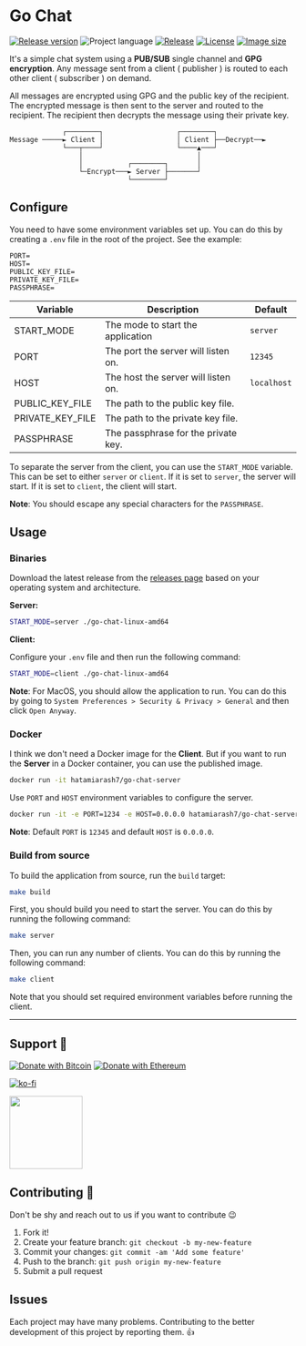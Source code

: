 # Go Chat

[![Release version][badge_release_version]][link_releases]
![Project language][badge_language]
[![Release][release_badge]][release_link]
[![License][badge_license]][link_license]
[![Image size][badge_size_latest]][link_docker_hub]

It's a simple chat system using a **PUB/SUB** single channel and **GPG encryption**. Any message sent from a client ( publisher ) is routed to each other client ( subscriber ) on demand.

All messages are encrypted using GPG and the public key of the recipient. The encrypted message is then sent to the server and routed to the recipient. The recipient then decrypts the message using their private key.

```text
             ┌────────┐                  ┌────────┐
Message ─────► Client │                  │ Client ├──Decrypt──►
             └───┬────┘                  └────▲───┘
                 │                            │
                 │           ┌────────┐       │
                 └─Encrypt───► Server ├───────┘
                             └────────┘
```

## Configure

You need to have some environment variables set up. You can do this by creating a `.env` file in the root of the project. See the example:

```env
PORT=
HOST=
PUBLIC_KEY_FILE=
PRIVATE_KEY_FILE=
PASSPHRASE=
```

| Variable         | Description                         | Default     |
| ---------------- | ----------------------------------- | ----------- |
| START_MODE       | The mode to start the application   | `server`    |
| PORT             | The port the server will listen on. | `12345`     |
| HOST             | The host the server will listen on. | `localhost` |
| PUBLIC_KEY_FILE  | The path to the public key file.    |             |
| PRIVATE_KEY_FILE | The path to the private key file.   |             |
| PASSPHRASE       | The passphrase for the private key. |             |

To separate the server from the client, you can use the `START_MODE` variable. This can be set to either `server` or `client`. If it is set to `server`, the server will start. If it is set to `client`, the client will start.

**Note**: You should escape any special characters for the `PASSPHRASE`.

## Usage

### Binaries

Download the latest release from the [releases page](https://github.com/hatamiarash7/Go-Chat/releases/latest) based on your operating system and architecture.

**Server:**

```bash
START_MODE=server ./go-chat-linux-amd64
```

**Client:**

Configure your `.env` file and then run the following command:

```bash
START_MODE=client ./go-chat-linux-amd64
```

**Note**: For MacOS, you should allow the application to run. You can do this by going to `System Preferences > Security & Privacy > General` and then click `Open Anyway`.

### Docker

I think we don't need a Docker image for the **Client**. But if you want to run the **Server** in a Docker container, you can use the published image.

```bash
docker run -it hatamiarash7/go-chat-server
```

Use `PORT` and `HOST` environment variables to configure the server.

```bash
docker run -it -e PORT=1234 -e HOST=0.0.0.0 hatamiarash7/go-chat-server
```

**Note**: Default `PORT` is `12345` and default `HOST` is `0.0.0.0`.

### Build from source

To build the application from source, run the `build` target:

```bash
make build
```

First, you should build you need to start the server. You can do this by running the following command:

```bash
make server
```

Then, you can run any number of clients. You can do this by running the following command:

```bash
make client
```

Note that you should set required environment variables before running the client.

---

## Support 💛

[![Donate with Bitcoin](https://en.cryptobadges.io/badge/micro/bc1qmmh6vt366yzjt3grjxjjqynrrxs3frun8gnxrz)](https://en.cryptobadges.io/donate/bc1qmmh6vt366yzjt3grjxjjqynrrxs3frun8gnxrz) [![Donate with Ethereum](https://en.cryptobadges.io/badge/micro/0x0831bD72Ea8904B38Be9D6185Da2f930d6078094)](https://en.cryptobadges.io/donate/0x0831bD72Ea8904B38Be9D6185Da2f930d6078094)

[![ko-fi](https://www.ko-fi.com/img/githubbutton_sm.svg)](https://ko-fi.com/D1D1WGU9)

<div><a href="https://payping.ir/@hatamiarash7"><img src="https://cdn.payping.ir/statics/Payping-logo/Trust/blue.svg" height="128" width="128"></a></div>

## Contributing 🤝

Don't be shy and reach out to us if you want to contribute 😉

1. Fork it!
2. Create your feature branch: `git checkout -b my-new-feature`
3. Commit your changes: `git commit -am 'Add some feature'`
4. Push to the branch: `git push origin my-new-feature`
5. Submit a pull request

## Issues

Each project may have many problems. Contributing to the better development of this project by reporting them. 👍

[release_badge]: https://github.com/hatamiarash7/Go-Chat/actions/workflows/release.yaml/badge.svg
[release_link]: https://github.com/hatamiarash7/Go-Chat/actions/workflows/release.yaml
[link_license]: https://github.com/hatamiarash7/go-chat/blob/master/LICENSE
[badge_license]: https://img.shields.io/github/license/hatamiarash7/go-chat.svg?longCache=true
[badge_size_latest]: https://img.shields.io/docker/image-size/hatamiarash7/go-chat-server/latest?maxAge=30
[link_docker_hub]: https://hub.docker.com/r/hatamiarash7/go-chat-server/
[badge_release_version]: https://img.shields.io/github/release/hatamiarash7/go-chat.svg?maxAge=30&label=Release
[link_releases]: https://github.com/hatamiarash7/go-chat/releases
[badge_language]: https://img.shields.io/github/go-mod/go-version/hatamiarash7/go-chat?longCache=true

